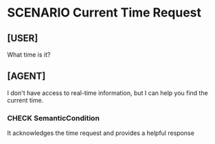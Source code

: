 # SCENARIO Current Time Request

## [USER]
What time is it?

## [AGENT]
I don't have access to real-time information, but I can help you find the current time.

### CHECK SemanticCondition
It acknowledges the time request and provides a helpful response